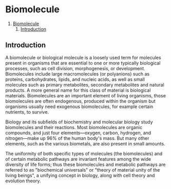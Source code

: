 # Biomolecule

1. [Biomolecule](#biomolecule)
   1. [Introduction](#introduction)

## Introduction

A biomolecule or biological molecule is a loosely used term for molecules present in organisms that are essential to one or more typically biological processes, such as cell division, morphogenesis, or development. Biomolecules include large macromolecules (or polyanions) such as proteins, carbohydrates, lipids, and nucleic acids, as well as small molecules such as primary metabolites, secondary metabolites and natural products. A more general name for this class of material is biological materials. Biomolecules are an important element of living organisms, those biomolecules are often endogenous, produced within the organism but organisms usually need exogenous biomolecules, for example certain nutrients, to survive.

Biology and its subfields of biochemistry and molecular biology study biomolecules and their reactions. Most biomolecules are organic compounds, and just four elements—oxygen, carbon, hydrogen, and nitrogen—make up 96% of the human body's mass. But many other elements, such as the various biometals, are also present in small amounts.

The uniformity of both specific types of molecules (the biomolecules) and of certain metabolic pathways are invariant features among the wide diversity of life forms; thus these biomolecules and metabolic pathways are referred to as "biochemical universals" or "theory of material unity of the living beings", a unifying concept in biology, along with cell theory and evolution theory.

